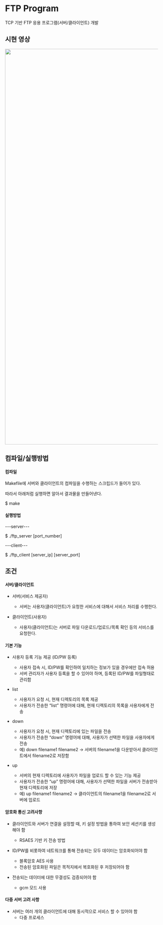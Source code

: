 # FTP Program
TCP 기반 FTP 응용 프로그램(서버/클라이언트) 개발

## 시현 영상

<img src="https://user-images.githubusercontent.com/68969252/102790738-43de1180-43e9-11eb-8107-7d2b26cb3f07.gif" width="1300">
  
## 컴파일/실행방법
#### 컴파일

Makefile에 서버와 클라이언트의 컴파일을 수행하는 스크립드가 들어가 있다.

따라서 아래처럼 실행하면 알아서 결과물을 만들어낸다.

$ make

#### 실행방법
---server---

$ ./ftp_server [port_number]

---client---

$ ./ftp_client [server_ip] [server_port]


## 조건
#### 서버/클라이언트
  * 서버(서비스 제공자)
    * 서버는 사용자(클라이언트)가 요청한 서비스에 대해서 서비스 처리를 수행한다.

  * 클라이언트(사용자)
    * 사용자(클라이언트)는 서버로 파일 다운로드/업로드/목록 확인 등의 서비스를 요청한다.
  
#### 기본 기능
* 사용자 등록 기능 제공 (ID/PW 등록)
  * 사용자 접속 시, ID/PW를 확인하여 일치하는 정보가 있을 경우에만 접속 허용
  * 서버 관리자가 사용자 등록을 할 수 있어야 하며, 등록된 ID/PW를 파일형태로 관리함

* list
  * 사용자가 요청 시, 현재 디렉토리의 목록 제공
  * 사용자가 전송한 “list” 명령어에 대해, 현재 디렉토리의 목록을 사용자에게 전송
  
* down
  * 사용자가 요청 시, 현재 디렉토리에 있는 파일을 전송
  * 사용자가 전송한 “down” 명령어에 대해, 사용자가 선택한 파일을 사용자에게 전송
  * 예) down filename1 filename2 -> 서버의 filename1을 다운받아서 클라이언트에서 filename2로 저장함
  
* up
  * 서버의 현재 디렉토리에 사용자가 파일을 업로드 할 수 있는 기능 제공
  * 사용자가 전송한 “up” 명령어에 대해, 사용자가 선택한 파일을 서버가 전송받아 현재 디렉토리에 저장
  * 예) up filename1 filename2 -> 클라이언트의 filename1을 filename2로 서버에 업로드
  
#### 암호화 통신 고려사항
* 클라이언트와 서버가 연결을 설정할 때, 키 설정 방법을 통하여 보안 세션키를 생성해야 함
  * RSAES 기반 키 전송 방법
  
* ID/PW를 비롯하여 네트워크를 통해 전송되는 모두 데이터는 암호화되어야 함
  * 블록암호 AES 사용
  * 전송된 암호화된 파일은 목적지에서 복호화된 후 저장되어야 함
  
* 전송되는 데이터에 대한 무결성도 검증되어야 함
  * gcm 모드 사용
  
#### 다중 서버 고려 사항
* 서버는 여러 개의 클라이언트에 대해 동시적으로 서비스 할 수 있어야 함
  * 다중 프로세스
  
 
